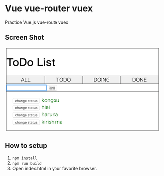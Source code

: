 # Vue vue-router vuex

Practice Vue.js vue-route vuex

## Screen Shot

![image](screenshot.png)

## How to setup

1. ` npm install `
1. ` npm run build `
1. Open index.html in your favorite browser.
